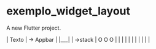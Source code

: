 # exemplo_widget_layout

A new Flutter project.


|       Texto         | -> Appbar
|       |___|         | ->stack
|       O O O         |
|                |
|                |
|                |
|                |
|                |